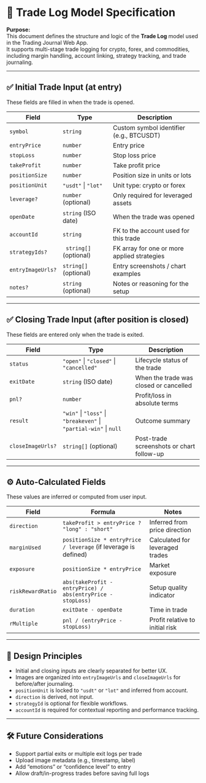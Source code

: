 # 📄 Trade Log Model Specification

**Purpose:**  
This document defines the structure and logic of the **Trade Log** model used in the Trading Journal Web App.  
It supports multi-stage trade logging for crypto, forex, and commodities, including margin handling, account linking, strategy tracking, and trade journaling.

---

## ✅ Initial Trade Input (at entry)

These fields are filled in when the trade is opened.

| Field            | Type                         | Description                                  |
|------------------|------------------------------|----------------------------------------------|
| `symbol`         | `string`                     | Custom symbol identifier (e.g., BTCUSDT)     |
| `entryPrice`     | `number`                     | Entry price                                  |
| `stopLoss`       | `number`                     | Stop loss price                              |
| `takeProfit`     | `number`                     | Take profit price                            |
| `positionSize`   | `number`                     | Position size in units or lots               |
| `positionUnit`   | `"usdt"` \| `"lot"`          | Unit type: crypto or forex                   |
| `leverage?`      | `number` (optional)          | Only required for leveraged assets           |
| `openDate`       | `string` (ISO date)          | When the trade was opened                    |
| `accountId`      | `string`                     | FK to the account used for this trade        |
| `strategyIds?`    | `	string[]` (optional)          | FK array for one or more applied strategies |
| `entryImageUrls?`| `string[]` (optional)        | Entry screenshots / chart examples           |
| `notes?`         | `string` (optional)          | Notes or reasoning for the setup             |

---

## ✅ Closing Trade Input (after position is closed)

These fields are entered only when the trade is exited.

| Field             | Type                                                  | Description                                  |
|-------------------|-------------------------------------------------------|----------------------------------------------|
| `status`          | `"open"` \| `"closed"` \| `"cancelled"`               | Lifecycle status of the trade                |
| `exitDate`        | `string` (ISO date)                                   | When the trade was closed or cancelled       |
| `pnl?`            | `number`                                              | Profit/loss in absolute terms                |
| `result`          | `"win"` \| `"loss"` \| `"breakeven"` \| `"partial-win"` \| `null` | Outcome summary       |
| `closeImageUrls?` | `string[]` (optional)                                 | Post-trade screenshots or chart follow-up    |

---

## ⚙️ Auto-Calculated Fields

These values are inferred or computed from user input.

| Field             | Formula                                                              | Notes                                       |
|-------------------|----------------------------------------------------------------------|---------------------------------------------|
| `direction`        | `takeProfit > entryPrice ? "long" : "short"`                        | Inferred from price direction                |
| `marginUsed`       | `positionSize * entryPrice / leverage` (if leverage is defined)     | Calculated for leveraged trades              |
| `exposure`         | `positionSize * entryPrice`                                         | Market exposure                              |
| `riskRewardRatio`  | `abs(takeProfit - entryPrice) / abs(entryPrice - stopLoss)`         | Setup quality indicator                      |
| `duration`         | `exitDate - openDate`                                               | Time in trade                                |
| `rMultiple`        | `pnl / (entryPrice - stopLoss)`                                     | Profit relative to initial risk              |

---

## 🧠 Design Principles

- Initial and closing inputs are clearly separated for better UX.
- Images are organized into `entryImageUrls` and `closeImageUrls` for before/after journaling.
- `positionUnit` is locked to `"usdt"` or `"lot"` and inferred from account.
- `direction` is derived, not input.
- `strategyId` is optional for flexible workflows.
- `accountId` is required for contextual reporting and performance tracking.

---

## 🛠️ Future Considerations

- Support partial exits or multiple exit logs per trade
- Upload image metadata (e.g., timestamp, label)
- Add “emotions” or “confidence level” to entry
- Allow draft/in-progress trades before saving full logs
